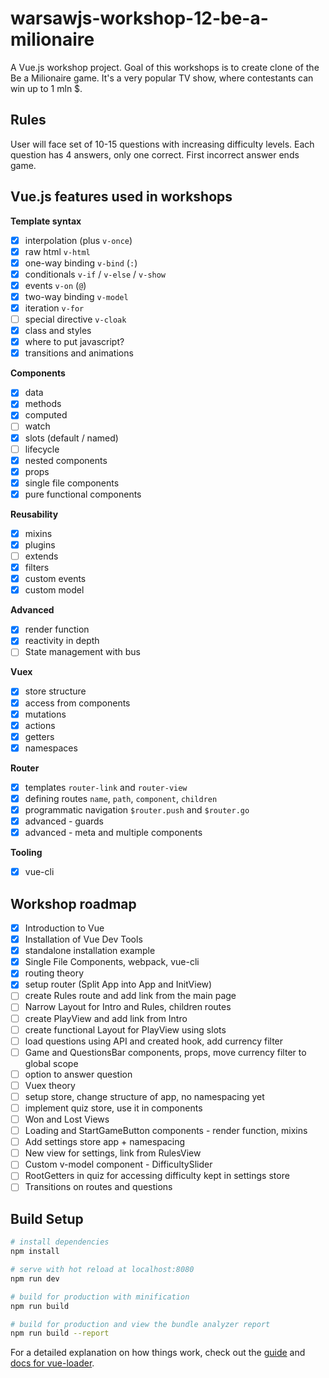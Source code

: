 # warsawjs-workshop-12-be-a-milionaire

A Vue.js workshop project. Goal of this workshops is to create clone of the Be a Milionaire game. It's a very popular TV show, where contestants can win up to 1 mln $. 

## Rules

User will face set of 10-15 questions with increasing difficulty levels. Each question has 4 answers, only one correct. First incorrect answer ends game.

## Vue.js features used in workshops

**Template syntax**
* [x] interpolation (plus `v-once`)
* [x] raw html `v-html`
* [x] one-way binding `v-bind` (`:`)
* [x] conditionals `v-if` / `v-else` / `v-show`
* [x] events `v-on` (`@`)
* [x] two-way binding `v-model`
* [x] iteration `v-for`
* [ ] special directive `v-cloak`
* [x] class and styles
* [x] where to put javascript?
* [x] transitions and animations

**Components**
* [x] data 
* [x] methods
* [x] computed
* [ ] watch
* [x] slots (default / named)
* [ ] lifecycle
* [x] nested components
* [x] props 
* [x] single file components
* [x] pure functional components

**Reusability**
* [x] mixins
* [x] plugins
* [ ] extends
* [x] filters
* [x] custom events
* [x] custom model

**Advanced**
* [x] render function
* [x] reactivity in depth
* [ ] State management with bus

**Vuex**
* [x] store structure
* [x] access from components
* [x] mutations
* [x] actions
* [x] getters
* [x] namespaces

**Router**
* [x] templates `router-link` and `router-view`
* [x] defining routes `name`, `path`, `component`, `children`
* [x] programmatic navigation `$router.push` and `$router.go`
* [x] advanced - guards 
* [x] advanced - meta and multiple components

**Tooling**
* [x] vue-cli

## Workshop roadmap
* [x] Introduction to Vue
* [x] Installation of Vue Dev Tools
* [x] standalone installation example
* [x] Single File Components, webpack, vue-cli
* [x] routing theory
* [x] setup router (Split App into App and InitView)
* [ ] create Rules route and add link from the main page
* [ ] Narrow Layout for Intro and Rules, children routes
* [ ] create PlayView and add link from Intro
* [ ] create functional Layout for PlayView using slots
* [ ] load questions using API and created hook, add currency filter
* [ ] Game and QuestionsBar components, props, move currency filter to global scope
* [ ] option to answer question
* [ ] Vuex theory
* [ ] setup store, change structure of app, no namespacing yet
* [ ] implement quiz store, use it in components
* [ ] Won and Lost Views
* [ ] Loading and StartGameButton components - render function, mixins
* [ ] Add settings store app + namespacing
* [ ] New view for settings, link from RulesView
* [ ] Custom v-model component - DifficultySlider
* [ ] RootGetters in quiz for accessing difficulty kept in settings store
* [ ] Transitions on routes and questions

## Build Setup

``` bash
# install dependencies
npm install

# serve with hot reload at localhost:8080
npm run dev

# build for production with minification
npm run build

# build for production and view the bundle analyzer report
npm run build --report
```

For a detailed explanation on how things work, check out the [guide](http://vuejs-templates.github.io/webpack/) and [docs for vue-loader](http://vuejs.github.io/vue-loader).
